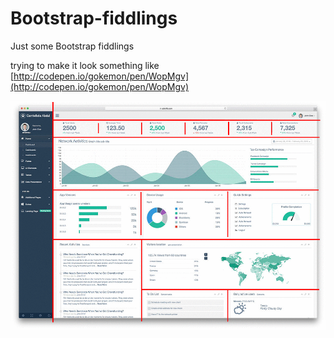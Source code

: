 # Bootstrap-fiddlings
Just some Bootstrap fiddlings

trying to make it look something like
[http://codepen.io/gokemon/pen/WopMgv](http://codepen.io/gokemon/pen/WopMgv)

![](https://github.com/gokemon/Bootstrap-fiddlings/blob/gh-pages/images/Admin-cuts.png)

